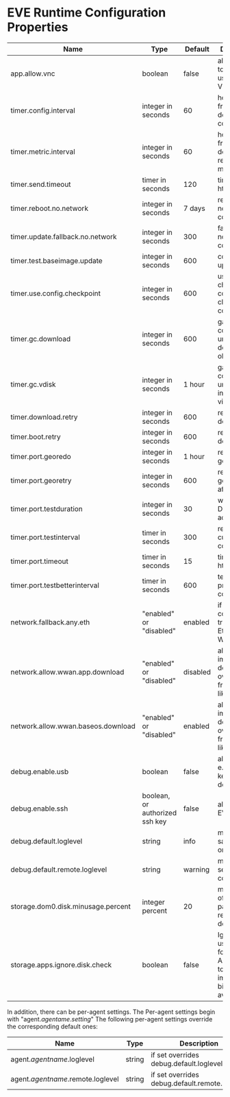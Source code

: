 # EVE Runtime Configuration Properties

| Name | Type | Default | Description |
| ---- | ---- | ------- | ----------- |
| app.allow.vnc | boolean | false | allow access to the app using the VNC tcp port |
| timer.config.interval | integer in seconds | 60 | how frequently device gets config |
| timer.metric.interval  | integer in seconds | 60 | how frequently device reports metrics |
| timer.send.timeout | timer in seconds | 120 | time for each http/send |
| timer.reboot.no.network | integer in seconds | 7 days | reboot after no cloud connectivity |
| timer.update.fallback.no.network | integer in seconds | 300 | fallback after no cloud connectivity |
| timer.test.baseimage.update | integer in seconds | 600 | commit to update |
| timer.use.config.checkpoint | integer in seconds | 600 | use checkpointed config if no cloud connectivity |
| timer.gc.download | integer in seconds |  600 | garbage collect unused downloaded objects |
| timer.gc.vdisk | integer in seconds | 1 hour | garbage collect unused instance virtual disk |
| timer.download.retry | integer in seconds | 600 | retry a failed download |
| timer.boot.retry | integer in seconds | 600 | retry a failed domain boot |
| timer.port.georedo | integer in seconds | 1 hour | redo IP geolocation |
| timer.port.georetry | integer in seconds | 600 | retry geolocation after failure |
| timer.port.testduration | integer in seconds | 30 | wait for DHCP to give address |
| timer.port.testinterval | timer in seconds | 300 | retest the current port config |
| timer.port.timeout | timer in seconds | 15 | time for each http/send |
| timer.port.testbetterinterval | timer in seconds | 600 | test a higher prio port config |
| network.fallback.any.eth | "enabled" or "disabled" | enabled | if no connectivity try any Ethernet, WiFi, or LTE |
| network.allow.wwan.app.download | "enabled" or "disabled" | disabled | allow app image download over non-free ports like LTE |
| network.allow.wwan.baseos.download | "enabled" or "disabled" | enabled | allow baseos image download over non-free ports like LTE |
| debug.enable.usb | boolean | false | allow USB e.g. keyboards on device |
| debug.enable.ssh | boolean, or authorized ssh key | false | allow ssh to EVE |
| debug.default.loglevel | string | info | min level saved in files on device |
| debug.default.remote.loglevel | string | warning | min level sent to controller |
| storage.dom0.disk.minusage.percent | integer percent | 20 | min. percent of persist partition reserved for dom0 |
| storage.apps.ignore.disk.check | boolean | false | Ignore disk usage check for Apps. Allows apps to create images bigger than available disk|


In addition, there can be per-agent settings.
The Per-agent settings begin with "agent.*agentame*.*setting*"
The following per-agent settings override the corresponding default ones:

| Name | Type | Description |
| ---- | ---- | ----------- |
| agent.*agentname*.loglevel | string | if set overrides debug.default.loglevel | (Legacy setting debug.*agentname*.loglevel still supported)
| agent.*agentname*.remote.loglevel | string | if set overrides debug.default.remote.loglevel | (Legacy setting debug.*agentname*.remote.loglevel)
